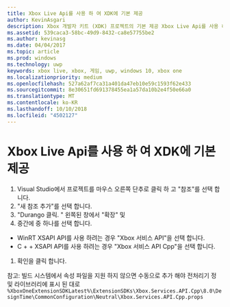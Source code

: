 ```yaml
---
title: Xbox Live Api를 사용 하 여 XDK에 기본 제공
author: KevinAsgari
description: Xbox 개발자 키트 (XDK) 프로젝트의 기본 제공 Xbox Live Api를 사용 하는 방법을 알아봅니다.
ms.assetid: 539caca3-58bc-49d9-8432-ca8e57755be2
ms.author: kevinasg
ms.date: 04/04/2017
ms.topic: article
ms.prod: windows
ms.technology: uwp
keywords: xbox live, xbox, 게임, uwp, windows 10, xbox one
ms.localizationpriority: medium
ms.openlocfilehash: 527a62af7ca31a401da47eb10e59c1593f62e433
ms.sourcegitcommit: 8e30651fd691378455ea1a57da10b2e4f50e66a0
ms.translationtype: MT
ms.contentlocale: ko-KR
ms.lasthandoff: 10/10/2018
ms.locfileid: "4502127"
---
```

# <a name="using-xbox-live-apis-built-into-the-xdk"></a>Xbox Live Api를 사용 하 여 XDK에 기본 제공

1. Visual Studio에서 프로젝트를 마우스 오른쪽 단추로 클릭 하 고 "참조"를 선택 합니다.
1. "새 참조 추가"를 선택 합니다.
1. "Durango 클릭. <build number>" 왼쪽된 창에서 "확장" 및
1. 중간에 중 하나를 선택 합니다.
- WinRT XSAPI API를 사용 하려는 경우 "Xbox 서비스 API"을 선택 합니다.
- C + + XSAPI API를 사용 하려는 경우 "Xbox 서비스 API Cpp"을 선택 합니다.
1. 확인을 클릭 합니다.

참고: 빌드 시스템에서 속성 파일을 지원 하지 않으면 수동으로 추가 해야 전처리기 정 및 라이브러리에 표시 된 대로
`%XboxOneExtensionSDKLatest%\ExtensionSDKs\Xbox.Services.API.Cpp\8.0\DesignTime\CommonConfiguration\Neutral\Xbox.Services.API.Cpp.props`
